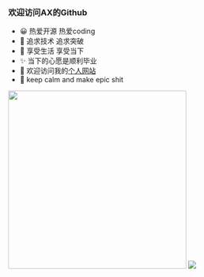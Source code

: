 ### 欢迎访问AX的Github
- 😀 热爱开源 热爱coding
- 🤪 追求技术 追求突破
- 💬 享受生活 享受当下
- ✨ 当下的心愿是顺利毕业  
- 🚀 欢迎访问我的[个人网站](https://xgpax.top/)
- 🧐 keep calm and make epic shit 



<img src="https://github-readme-stats.vercel.app/api/top-langs/?username=WHUT-XGP&theme=tokyonight&layout=compact&line_height=27" width="360"/>



<img src="https://github-readme-stats.vercel.app/api?username=WHUT-XGP&show_icons=true&icon_color=CE1D2D&text_color=718096&bg_color=ffffff&hide_title=true"/>
